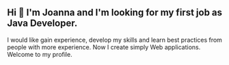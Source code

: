 ## Hi 👋 I'm Joanna and I'm looking for my first job as Java Developer. 
I would like gain experience, develop my skills and learn best practices from people with more experience. 
Now I create simply Web applications. Welcome to my profile.

<!---
-  Hi, I’m @JoannaFrackowiak
- 👀 I’m interested in ...
- 🌱 I’m currently learning ...
- 💞️ I’m looking to collaborate on ...
- 📫 How to reach me ...


JoannaFrackowiak/JoannaFrackowiak is a ✨ special ✨ repository because its `README.md` (this file) appears on your GitHub profile.
You can click the Preview link to take a look at your changes.
--->
